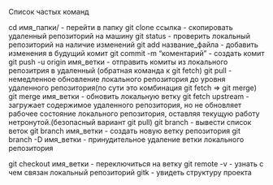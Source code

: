 Список частых команд


cd имя_папки/ - перейти в папку
git clone ссылка - скопировать удаленный репозиторий на машину
git status - проверить локальный репозиторий на наличие изменений
git add название_файла - добавить изменения в будущий комит
git commit -m “коментарий” - создать комит
git push -u origin имя_ветки -  отправить комиты из локального репозитрия в удаленный (обратная команда к git fetch)
git pull - немедленное обновление локального репозитория до уровня удаленного репозитория(по сути это комбинация git fetch => git merge)
git merge имя_ветки - обновить локальную ветку
git fetch upstream - загружает содержимое удаленного репозитория, но не обновляет рабочее состояние локального репозитория, оставляя текущую работу нетронутой.(безопасный вариант git pull)
git branch - вывести список веток
git branch имя_ветки - создать новую ветку репозитория
git branch -D имя_ветки  -  принудительное удаление ветки локального репозитория


git checkout имя_ветки - переключиться на ветку
git remote -v - узнать с чем связан локальный репозиторий
gitk - увидеть структуру проекта
